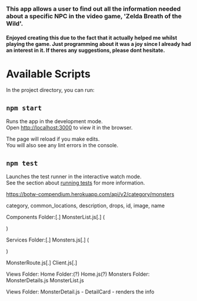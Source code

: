 ### This app allows a user to find out all the information needed about a specific NPC in the video game, 'Zelda Breath of the Wild'. 

#### Enjoyed creating this due to the fact that it actually helped me whilst playing the game. Just programming about it was a joy since I already had an interest in it. If theres any suggestions, please dont hesitate.

# Available Scripts

In the project directory, you can run:

## `npm start`

Runs the app in the development mode.\
Open [http://localhost:3000](http://localhost:3000) to view it in the browser.

The page will reload if you make edits.\
You will also see any lint errors in the console.

## `npm test`

Launches the test runner in the interactive watch mode.\
See the section about [running tests](https://facebook.github.io/create-react-app/docs/running-tests) for more information.

https://botw-compendium.herokuapp.com/api/v2/category/monsters

category, common_locations, description, drops, id, image, name

Components Folder:[.]
MonsterList.js[.]
(

<!-- import React from 'react';

export default function MonsterList({ filterMonsters }) {
return (
<>

<div>

{filterMonsters.map((monster) => (

<p key={monsters.id}>{monsters.monsters}</p>

))}

</div>

</>
);
} -->

)

Services Folder:[.]
Monsters.js[.]
(

<!-- export async function getMonsters() {
const response = await fetch(`https://botw-compendium.herokuapp.com/api/v2/category/monsters`);
const monsterData = await response.json();
return monsterData;
} -->

)

MonsterRoute.js[.]
Client.js[.]

Views Folder:
Home Folder:(?)
Home.js(?)
Monsters Folder:
MonsterDetails.js
MonsterList.js

Views Folder:
MonsterDetail.js - DetailCard - renders the info
